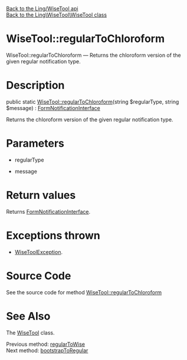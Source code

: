 [Back to the Ling/WiseTool api](https://github.com/lingtalfi/WiseTool/blob/master/doc/api/Ling/WiseTool.md)<br>
[Back to the Ling\WiseTool\WiseTool class](https://github.com/lingtalfi/WiseTool/blob/master/doc/api/Ling/WiseTool/WiseTool.md)


WiseTool::regularToChloroform
================



WiseTool::regularToChloroform — Returns the chloroform version of the given regular notification type.




Description
================


public static [WiseTool::regularToChloroform](https://github.com/lingtalfi/WiseTool/blob/master/doc/api/Ling/WiseTool/WiseTool/regularToChloroform.md)(string $regularType, string $message) : [FormNotificationInterface](https://github.com/lingtalfi/Chloroform/blob/master/doc/api/Ling/Chloroform/FormNotification/FormNotificationInterface.md)




Returns the chloroform version of the given regular notification type.




Parameters
================


- regularType

    

- message

    


Return values
================

Returns [FormNotificationInterface](https://github.com/lingtalfi/Chloroform/blob/master/doc/api/Ling/Chloroform/FormNotification/FormNotificationInterface.md).


Exceptions thrown
================

- [WiseToolException](https://github.com/lingtalfi/WiseTool/blob/master/doc/api/Ling/WiseTool/Exception/WiseToolException.md).&nbsp;







Source Code
===========
See the source code for method [WiseTool::regularToChloroform](https://github.com/lingtalfi/WiseTool/blob/master/WiseTool.php#L210-L225)


See Also
================

The [WiseTool](https://github.com/lingtalfi/WiseTool/blob/master/doc/api/Ling/WiseTool/WiseTool.md) class.

Previous method: [regularToWise](https://github.com/lingtalfi/WiseTool/blob/master/doc/api/Ling/WiseTool/WiseTool/regularToWise.md)<br>Next method: [bootstrapToRegular](https://github.com/lingtalfi/WiseTool/blob/master/doc/api/Ling/WiseTool/WiseTool/bootstrapToRegular.md)<br>

